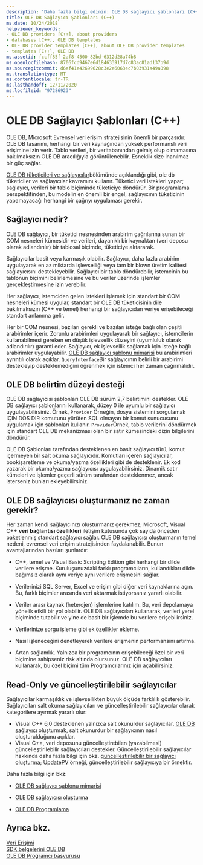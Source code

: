 ```yaml
---
description: 'Daha fazla bilgi edinin: OLE DB sağlayıcı şablonları (C++)'
title: OLE DB Sağlayıcı Şablonları (C++)
ms.date: 10/24/2018
helpviewer_keywords:
- OLE DB providers [C++], about providers
- databases [C++], OLE DB templates
- OLE DB provider templates [C++], about OLE DB provider templates
- templates [C++], OLE DB
ms.assetid: fccff85f-2af8-4500-82bd-6312d28a74b8
ms.openlocfilehash: 8706fcd9467e6d184633917d7c83ac81ad137b9d
ms.sourcegitcommit: d6af41e42699628c3e2e6063ec7b03931a49a098
ms.translationtype: MT
ms.contentlocale: tr-TR
ms.lasthandoff: 12/11/2020
ms.locfileid: "97286923"
---
```

# <a name="ole-db-provider-templates-c"></a>OLE DB Sağlayıcı Şablonları (C++)

OLE DB, Microsoft Evrensel veri erişim stratejisinin önemli bir parçasıdır. OLE DB tasarımı, herhangi bir veri kaynağından yüksek performanslı veri erişimine izin verir. Tablo verileri, bir veritabanından gelmiş olup olmamasına bakılmaksızın OLE DB aracılığıyla görüntülenebilir. Esneklik size inanılmaz bir güç sağlar.

[OLE DB tüketicileri ve sağlayıcılar](../../data/oledb/ole-db-consumers-and-providers.md)bölümünde açıklandığı gibi, ole db tüketiciler ve sağlayıcılar kavramını kullanır. Tüketici veri istekleri yapar; sağlayıcı, verileri bir tablo biçiminde tüketiciye döndürür. Bir programlama perspektifinden, bu modelin en önemli bir engel, sağlayıcının tüketicinin yapamayacağı herhangi bir çağrıyı uygulaması gerekir.

## <a name="what-is-a-provider"></a>Sağlayıcı nedir?

OLE DB sağlayıcı, bir tüketici nesnesinden arabirim çağrılarına sunan bir COM nesneleri kümesidir ve verileri, dayanıklı bir kaynaktan (veri deposu olarak adlandırılır) bir tablosal biçimde, tüketiciye aktararak.

Sağlayıcılar basit veya karmaşık olabilir. Sağlayıcı, daha fazla arabirim uygulayarak en az miktarda işlevselliği veya tam bir blown üretim kalitesi sağlayıcısını destekleyebilir. Sağlayıcı bir tablo döndürebilir, istemcinin bu tablonun biçimini belirlemesine ve bu veriler üzerinde işlemler gerçekleştirmesine izin verebilir.

Her sağlayıcı, istemciden gelen istekleri işlemek için standart bir COM nesneleri kümesi uygular, standart bir OLE DB tüketicisinin dile bakılmaksızın (C++ ve temel) herhangi bir sağlayıcıdan veriye erişebileceği standart anlamına gelir.

Her bir COM nesnesi, bazıları gerekli ve bazıları isteğe bağlı olan çeşitli arabirimler içerir. Zorunlu arabirimleri uygulayarak bir sağlayıcı, istemcilerin kullanabilmesi gereken en düşük işlevsellik düzeyini (uyumluluk olarak adlandırılır) garanti eder. Sağlayıcı, ek işlevsellik sağlamak için isteğe bağlı arabirimler uygulayabilir. [OLE DB sağlayıcı şablonu mimarisi](../../data/oledb/ole-db-provider-template-architecture.md) bu arabirimleri ayrıntılı olarak açıklar. `QueryInterface`Bir sağlayıcının belirli bir arabirimi destekleyip desteklemediğini öğrenmek için istemci her zaman çağırmalıdır.

## <a name="ole-db-specification-level-support"></a>OLE DB belirtim düzeyi desteği

OLE DB sağlayıcısı şablonları OLE DB sürüm 2,7 belirtimini destekler. OLE DB sağlayıcı şablonlarını kullanarak, düzey 0 ile uyumlu bir sağlayıcı uygulayabilirsiniz. Örnek, `Provider` Örneğin, dosya sistemini sorgulamak IÇIN DOS DIR komutunu yürüten SQL olmayan bir komut sunucusunu uygulamak için şablonları kullanır. `Provider`Örnek, tablo verilerini döndürmek için standart OLE DB mekanizması olan bir satır kümesindeki dizin bilgilerini döndürür.

OLE DB Şablonları tarafından desteklenen en basit sağlayıcı türü, komut içermeyen bir salt okuma sağlayıcıdır. Komutları içeren sağlayıcılar, bookişaretleme ve okuma/yazma özellikleri gibi de desteklenir. Ek kod yazarak bir okuma/yazma sağlayıcısı uygulayabilirsiniz. Dinamik satır kümeleri ve işlemler geçerli sürüm tarafından desteklenmez, ancak isterseniz bunları ekleyebilirsiniz.

## <a name="when-do-you-need-to-create-an-ole-db-provider"></a>OLE DB sağlayıcısı oluşturmanız ne zaman gerekir?

Her zaman kendi sağlayıcınızı oluşturmanız gerekmez; Microsoft, Visual C++ **veri bağlantısı özellikleri** iletişim kutusunda çok sayıda önceden paketlenmiş standart sağlayıcı sağlar. OLE DB sağlayıcısı oluşturmanın temel nedeni, evrensel veri erişim stratejisinden faydalanabilir. Bunun avantajlarından bazıları şunlardır:

- C++, temel ve Visual Basic Scripting Edition gibi herhangi bir dilde verilere erişme. Kuruluşunuzdaki farklı programcıların, kullandıkları dilde bağımsız olarak aynı veriye aynı verilere erişmesini sağlar.

- Verilerinizi SQL Server, Excel ve erişim gibi diğer veri kaynaklarına açın. Bu, farklı biçimler arasında veri aktarmak istiyorsanız yararlı olabilir.

- Veriler arası kaynak (heterojen) işlemlerine katılım. Bu, veri depolamaya yönelik etkili bir yol olabilir. OLE DB sağlayıcıları kullanarak, verileri yerel biçiminde tutabilir ve yine de basit bir işlemde bu verilere erişebilirsiniz.

- Verilerinize sorgu işleme gibi ek özellikler ekleme.

- Nasıl işleneceğini denetleyerek verilere erişmenin performansını artırma.

- Artan sağlamlık. Yalnızca bir programcının erişebileceği özel bir veri biçimine sahipseniz risk altında olursunuz. OLE DB sağlayıcıları kullanarak, bu özel biçimi tüm Programcılarınız için açabilirsiniz.

## <a name="read-only-and-updatable-providers"></a>Read-Only ve güncelleştirilebilir sağlayıcılar

Sağlayıcılar karmaşıklık ve işlevsellikten büyük ölçüde farklılık gösterebilir. Sağlayıcıları salt okuma sağlayıcıları ve güncelleştirilebilir sağlayıcılar olarak kategorilere ayırmak yararlı olur:

- Visual C++ 6,0 desteklenen yalnızca salt okunurdur sağlayıcılar. [OLE DB sağlayıcı](../../data/oledb/creating-an-ole-db-provider.md) oluşturmak, salt okunurdur bir sağlayıcının nasıl oluşturulduğunu açıklar.
- Visual C++, veri deposunu güncelleştirebilen (yazabilmesi) güncelleştirilebilir sağlayıcıları destekler. Güncelleştirilebilir sağlayıcılar hakkında daha fazla bilgi için bkz. [güncelleştirilebilir bir sağlayıcı oluşturma](../../data/oledb/creating-an-updatable-provider.md); [UpdatePV](https://github.com/Microsoft/VCSamples/tree/master/VC2010Samples/ATL/OLEDB/Provider/UPDATEPV) örneği, güncelleştirilebilir sağlayıcıya bir örnektir.

Daha fazla bilgi için bkz:

- [OLE DB sağlayıcı şablonu mimarisi](../../data/oledb/ole-db-provider-template-architecture.md)

- [OLE DB sağlayıcısı oluşturma](../../data/oledb/creating-an-ole-db-provider.md)

- [OLE DB Programlama](../../data/oledb/ole-db-programming.md)

## <a name="see-also"></a>Ayrıca bkz.

[Veri Erişimi](../data-access-in-cpp.md)<br/>
[SDK belgelerini OLE DB](/previous-versions/windows/desktop/ms722784(v=vs.85))<br/>
[OLE DB Programcı başvurusu](/sql/connect/oledb/ole-db/oledb-driver-for-sql-server-programming)<br/>
